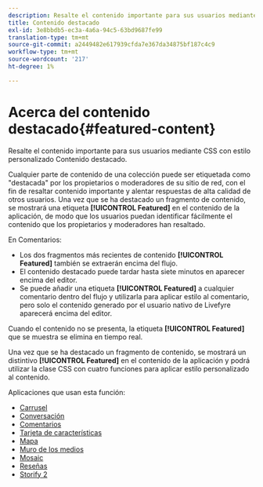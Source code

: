 ```yaml
---
description: Resalte el contenido importante para sus usuarios mediante CSS con estilo personalizado Contenido destacado.
title: Contenido destacado
exl-id: 3e8bbdb5-ec3a-4a6a-94c5-63bd9687fe99
translation-type: tm+mt
source-git-commit: a2449482e617939cfda7e367da34875bf187c4c9
workflow-type: tm+mt
source-wordcount: '217'
ht-degree: 1%

---
```


# Acerca del contenido destacado{#featured-content}

Resalte el contenido importante para sus usuarios mediante CSS con estilo personalizado Contenido destacado.

Cualquier parte de contenido de una colección puede ser etiquetada como &quot;destacada&quot; por los propietarios o moderadores de su sitio de red, con el fin de resaltar contenido importante y alentar respuestas de alta calidad de otros usuarios. Una vez que se ha destacado un fragmento de contenido, se mostrará una etiqueta **[!UICONTROL Featured]** en el contenido de la aplicación, de modo que los usuarios puedan identificar fácilmente el contenido que los propietarios y moderadores han resaltado.

En Comentarios:

* Los dos fragmentos más recientes de contenido **[!UICONTROL Featured]** también se extraerán encima del flujo.
* El contenido destacado puede tardar hasta siete minutos en aparecer encima del editor.
* Se puede añadir una etiqueta **[!UICONTROL Featured]** a cualquier comentario dentro del flujo y utilizarla para aplicar estilo al comentario, pero solo el contenido generado por el usuario nativo de Livefyre aparecerá encima del editor.

Cuando el contenido no se presenta, la etiqueta **[!UICONTROL Featured]** que se muestra se elimina en tiempo real.

Una vez que se ha destacado un fragmento de contenido, se mostrará un distintivo **[!UICONTROL Featured]** en el contenido de la aplicación y podrá utilizar la clase CSS con cuatro funciones para aplicar estilo personalizado al contenido.

Aplicaciones que usan esta función:

* [Carrusel](/help/using/c-about-apps/c-carousel-app/c-carousel-app.md#c_carousel_app)
* [Conversación](/help/using/c-about-apps/c-chat-app/c-chat-app.md#c_chat_app)
* [Comentarios](/help/using/c-about-apps/c-comments/c-comments.md)
* [Tarjeta de características](/help/using/c-about-apps/c-feature-card-app/c-feature-card-app.md#c_feature_card_app)
* [Mapa](/help/using/c-about-apps/c-map-app/c-map-app.md#c_map_app)
* [Muro de los medios](/help/using/c-about-apps/c-media-wall-app/c-media-wall-app.md#c_media_wall_app)
* [Mosaic](/help/using/c-about-apps/c-mosaic-app/c-mosaic-app.md#c_mosaic_app)
* [Reseñas](/help/using/c-about-apps/c-reviews-app/c-reviews-app.md#c_reviews_app)
* [Storify 2](/help/using/c-about-apps/c-storify2/c-storify2.md#c_storify2)
